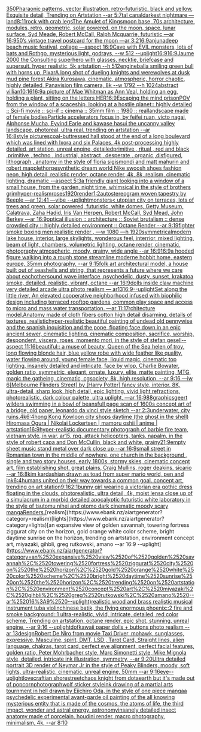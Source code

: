 [350](https://www.ebank.nz/aiartgenerator?category=350)[Pharaonic patterns, vector illustration, retro-futuristic, black and yellow, Exquisite detail, Trending on Artstation --ar 5:7](https://www.ebank.nz/aiartgenerator?category=Pharaonic%2520patterns%2C%2520vector%2520illustration%2C%2520retro-futuristic%2C%2520black%2520and%2520yellow%2C%2520Exquisite%2520detail%2C%2520Trending%2520on%2520Artstation%2520--ar%25205%3A7)[tal canal](https://www.ebank.nz/aiartgenerator?category=tal%2520canal)[darkest nightmare —land](https://www.ebank.nz/aiartgenerator?category=darkest%2520nightmare%2520%E2%80%94land)[8:11](https://www.ebank.nz/aiartgenerator?category=8%3A11)[rock with crab legs](https://www.ebank.nz/aiartgenerator?category=rock%2520with%2520crab%2520legs)[The Amulet of Kings](https://www.ebank.nz/aiartgenerator?category=The%2520Amulet%2520of%2520Kings)[moon base, 70s architecture, modules, retro, geometric, solar powered, on the moon, space, lunar surface, Syd Meade, Robert McCall, Ralph Mcquarrie, futuristic —ar 16:9](https://www.ebank.nz/aiartgenerator?category=moon%2520base%2C%252070s%2520architecture%2C%2520modules%2C%2520retro%2C%2520geometric%2C%2520solar%2520powered%2C%2520on%2520the%2520moon%2C%2520space%2C%2520lunar%2520surface%2C%2520Syd%2520Meade%2C%2520Robert%2520McCall%2C%2520Ralph%2520Mcquarrie%2C%2520futuristic%2520%E2%80%94ar%252016%3A9)[50’s vintage travel postcard for the moon —ar 3:2](https://www.ebank.nz/aiartgenerator?category=50%E2%80%99s%2520vintage%2520travel%2520postcard%2520for%2520the%2520moon%2520%E2%80%94ar%25203%3A2)[16:9](https://www.ebank.nz/aiartgenerator?category=16%3A9)[anjunadeep beach music festival, collage —aspect 16:9](https://www.ebank.nz/aiartgenerator?category=anjunadeep%2520beach%2520music%2520festival%2C%2520collage%2520%E2%80%94aspect%252016%3A9)[Cave with EVIL monsters, lots of bats and Rothgo, mysterious light, godrays, --w 512 --uplight](https://www.ebank.nz/aiartgenerator?category=Cave%2520with%2520EVIL%2520monsters%2C%2520lots%2520of%2520bats%2520and%2520Rothgo%2C%2520mysterious%2520light%2C%2520godrays%2C%2520--w%2520512%2520--uplight)[16:9](https://www.ebank.nz/aiartgenerator?category=16%3A9)[16:9](https://www.ebank.nz/aiartgenerator?category=16%3A9)[Jaume 2000 the Consulting superhero with glasses, necktie, briefcase and supersuit. hyper realistic, 5k,artstation --h 512](https://www.ebank.nz/aiartgenerator?category=Jaume%25202000%2520the%2520Consulting%2520superhero%2520with%2520glasses%2C%2520necktie%2C%2520briefcase%2520and%2520supersuit.%2520hyper%2520realistic%2C%25205k%2Cartstation%2520--h%2520512)[engine](https://www.ebank.nz/aiartgenerator?category=engine)[ball](https://www.ebank.nz/aiartgenerator?category=ball)[a smiling green bull with horns up, Pixar](https://www.ebank.nz/aiartgenerator?category=a%2520smiling%2520green%2520bull%2520with%2520horns%2520up%2C%2520Pixar)[A long shot of dueling knights and werewolves at dusk mud pine forest  Akira Kurosawa, cinematic, atmospheric, horror chaotic, highly detailed, Panavision film camera, 8k --w 1792 --h 1024](https://www.ebank.nz/aiartgenerator?category=A%2520long%2520shot%2520of%2520dueling%2520knights%2520and%2520werewolves%2520at%2520dusk%2520mud%2520pine%2520forest%2520%2520Akira%2520Kurosawa%2C%2520cinematic%2C%2520atmospheric%2C%2520horror%2520chaotic%2C%2520highly%2520detailed%2C%2520Panavision%2520film%2520camera%2C%25208k%2520--w%25201792%2520--h%25201024)[abstract villian](https://www.ebank.nz/aiartgenerator?category=abstract%2520villian)[10:16](https://www.ebank.nz/aiartgenerator?category=10%3A16)[16:9](https://www.ebank.nz/aiartgenerator?category=16%3A9)[a picture of Mae Whitman as Ann Veal, holding an egg, holding a plant, sitting on the letters HER](https://www.ebank.nz/aiartgenerator?category=a%2520picture%2520of%2520Mae%2520Whitman%2520as%2520Ann%2520Veal%2C%2520holding%2520an%2520egg%2C%2520holding%2520a%2520plant%2C%2520sitting%2520on%2520the%2520letters%2520HER)[16:9](https://www.ebank.nz/aiartgenerator?category=16%3A9)[Escaping the mind prison](https://www.ebank.nz/aiartgenerator?category=Escaping%2520the%2520mind%2520prison)[POV from the window of a scaceship, looking at a hostile planet:: highly detailed :: Sci-fi movie :: sci-if :: cinema :: 35mm film :: 1980 :: real](https://www.ebank.nz/aiartgenerator?category=POV%2520from%2520the%2520window%2520of%2520a%2520scaceship%2C%2520looking%2520at%2520a%2520hostile%2520planet%3A%3A%2520highly%2520detailed%2520%3A%3A%2520Sci-fi%2520movie%2520%3A%3A%2520sci-if%2520%3A%3A%2520cinema%2520%3A%3A%252035mm%2520film%2520%3A%3A%25201980%2520%3A%3A%2520real)[landscape made of female bodies](https://www.ebank.nz/aiartgenerator?category=landscape%2520made%2520of%2520female%2520bodies)[Particle accelerators focus in, by feifei ruan, victo nagai, Alphonse Mucha, Eyvind Earle and kawase hasui the uncanny valley landscape, photoreal, ultra real, trending on artstation --ar 16:8](https://www.ebank.nz/aiartgenerator?category=Particle%2520accelerators%2520focus%2520in%2C%2520by%2520feifei%2520ruan%2C%2520victo%2520nagai%2C%2520Alphonse%2520Mucha%2C%2520Eyvind%2520Earle%2520and%2520kawase%2520hasui%2520the%2520uncanny%2520valley%2520landscape%2C%2520photoreal%2C%2520ultra%2520real%2C%2520trending%2520on%2520artstation%2520--ar%252016%3A8)[style,](https://www.ebank.nz/aiartgenerator?category=style%2C)[pictures](https://www.ebank.nz/aiartgenerator?category=pictures)[coal-buttressed hall stood at the end of a long boulevard which was lined with Ixora and six Palaces, 4k post-processing highly detailed, art station, unreal engine, detailed](https://www.ebank.nz/aiartgenerator?category=coal-buttressed%2520hall%2520stood%2520at%2520the%2520end%2520of%2520a%2520long%2520boulevard%2520which%2520was%2520lined%2520with%2520Ixora%2520and%2520six%2520Palaces%2C%25204k%2520post-processing%2520highly%2520detailed%2C%2520art%2520station%2C%2520unreal%2520engine%2C%2520detailed)[primitive , ritual , red and black ,primitive , techno , industrial, abstract , desperate , organic ,disfigured, lithograph , anatomy in the style of floria sigismondi and matt mahurin and robert mapplethorpe](https://www.ebank.nz/aiartgenerator?category=primitive%2520%2C%2520ritual%2520%2C%2520red%2520and%2520black%2520%2Cprimitive%2520%2C%2520techno%2520%2C%2520industrial%2C%2520abstract%2520%2C%2520desperate%2520%2C%2520organic%2520%2Cdisfigured%2C%2520lithograph%2520%2C%2520anatomy%2520in%2520the%2520style%2520of%2520floria%2520sigismondi%2520and%2520matt%2520mahurin%2520and%2520robert%2520mapplethorpe)[synthetic dream world Nike swoosh shoes fashion neon, high detail, realistic render, octane render, 4k, 8k, realism, cinematic lighting, dramatic --aspect 5:3](https://www.ebank.nz/aiartgenerator?category=synthetic%2520dream%2520world%2520Nike%2520swoosh%2520shoes%2520fashion%2520neon%2C%2520high%2520detail%2C%2520realistic%2520render%2C%2520octane%2520render%2C%25204k%2C%25208k%2C%2520realism%2C%2520cinematic%2520lighting%2C%2520dramatic%2520--aspect%25205%3A3)[a friendly giant looking into a window of a small house, from the garden, night time, whimsical in the style of brothers grim](https://www.ebank.nz/aiartgenerator?category=a%2520friendly%2520giant%2520looking%2520into%2520a%2520window%2520of%2520a%2520small%2520house%2C%2520from%2520the%2520garden%2C%2520night%2520time%2C%2520whimsical%2520in%2520the%2520style%2520of%2520brothers%2520grim)[hyper-realism](https://www.ebank.nz/aiartgenerator?category=hyper-realism)[roses](https://www.ebank.nz/aiartgenerator?category=roses)[1920](https://www.ebank.nz/aiartgenerator?category=1920)[render](https://www.ebank.nz/aiartgenerator?category=render)[1:2](https://www.ebank.nz/aiartgenerator?category=1%3A2)[autostereogram woven tapestry by Beeple —ar 12:41 —vibe --uplight](https://www.ebank.nz/aiartgenerator?category=autostereogram%2520woven%2520tapestry%2520by%2520Beeple%2520%E2%80%94ar%252012%3A41%2520%E2%80%94vibe%2520--uplight)[monsters](https://www.ebank.nz/aiartgenerator?category=monsters)[< utopian city on terraces, lots of trees and green, solar powered, futuristic, white domes, Getty Museum, Calatrava, Zaha Hadid, Iris Van Herpen, Robert McCall, Syd Mead, John Berkey —ar 16:9](https://www.ebank.nz/aiartgenerator?category=%3C%2520utopian%2520city%2520on%2520terraces%2C%2520lots%2520of%2520trees%2520and%2520green%2C%2520solar%2520powered%2C%2520futuristic%2C%2520white%2520domes%2C%2520Getty%2520Museum%2C%2520Calatrava%2C%2520Zaha%2520Hadid%2C%2520Iris%2520Van%2520Herpen%2C%2520Robert%2520McCall%2C%2520Syd%2520Mead%2C%2520John%2520Berkey%2520%E2%80%94ar%252016%3A9)[optical illusion ::  architecture :: Soviet brutalism :: dense crowded city :: highly detailed environment :: Octane Render --ar 9:19](https://www.ebank.nz/aiartgenerator?category=optical%2520illusion%2520%3A%3A%2520%2520architecture%2520%3A%3A%2520Soviet%2520brutalism%2520%3A%3A%2520dense%2520crowded%2520city%2520%3A%3A%2520highly%2520detailed%2520environment%2520%3A%3A%2520Octane%2520Render%2520--ar%25209%3A19)[fighter smoke boxing men realistic render , —w 1080 —h 1920](https://www.ebank.nz/aiartgenerator?category=fighter%2520smoke%2520boxing%2520men%2520realistic%2520render%2520%2C%2520%E2%80%94w%25201080%2520%E2%80%94h%25201920)[symmetrical](https://www.ebank.nz/aiartgenerator?category=symmetrical)[modern lake house, interior, large skylights, wonderous feel, interrior, mixed lighting, beam of light, chambers, volumetric lighting, octane render, cinematic, photography atmospheric, moody, grainy, wide angle --ar 16:9](https://www.ebank.nz/aiartgenerator?category=modern%2520lake%2520house%2C%2520interior%2C%2520large%2520skylights%2C%2520wonderous%2520feel%2C%2520interrior%2C%2520mixed%2520lighting%2C%2520beam%2520of%2520light%2C%2520chambers%2C%2520volumetric%2520lighting%2C%2520octane%2520render%2C%2520cinematic%2C%2520photography%2520atmospheric%2C%2520moody%2C%2520grainy%2C%2520wide%2520angle%2520--ar%252016%3A9)[16:9](https://www.ebank.nz/aiartgenerator?category=16%3A9)[a hooded figure walking into a rough stone streamline moderne hobbit home, eastern europe, 35mm photography, --ar 9:15](https://www.ebank.nz/aiartgenerator?category=a%2520hooded%2520figure%2520walking%2520into%2520a%2520rough%2520stone%2520streamline%2520moderne%2520hobbit%2520home%2C%2520eastern%2520europe%2C%252035mm%2520photography%2C%2520--ar%25209%3A15)[folk art architectural model, a house built out of seashells and string, that represents a future where we care about eachother](https://www.ebank.nz/aiartgenerator?category=folk%2520art%2520architectural%2520model%2C%2520a%2520house%2520built%2520out%2520of%2520seashells%2520and%2520string%2C%2520that%2520represents%2520a%2520future%2520where%2520we%2520care%2520about%2520eachother)[sound wave interface, psychedelic, dusty, sunset, krakatoa smoke, detailed, realistic, vibrant, octane --ar 16:9](https://www.ebank.nz/aiartgenerator?category=sound%2520wave%2520interface%2C%2520psychedelic%2C%2520dusty%2C%2520sunset%2C%2520krakatoa%2520smoke%2C%2520detailed%2C%2520realistic%2C%2520vibrant%2C%2520octane%2520--ar%252016%3A9)[dolls inside claw machine very detailed arcade ultra photo realism — ar13](https://www.ebank.nz/aiartgenerator?category=dolls%2520inside%2520claw%2520machine%2520very%2520detailed%2520arcade%2520ultra%2520photo%2520realism%2520%E2%80%94%2520ar13)[16:9](https://www.ebank.nz/aiartgenerator?category=16%3A9)[--uplight](https://www.ebank.nz/aiartgenerator?category=--uplight)[Set along the little river, An elevated cooperative neighborhood infused with biophilic design including terraced rooftop gardens, common play space and access to micro and mass water transportation. —ar 11:17](https://www.ebank.nz/aiartgenerator?category=Set%2520along%2520the%2520little%2520river%2C%2520An%2520elevated%2520cooperative%2520neighborhood%2520infused%2520with%2520biophilic%2520design%2520including%2520terraced%2520rooftop%2520gardens%2C%2520common%2520play%2520space%2520and%2520access%2520to%2520micro%2520and%2520mass%2520water%2520transportation.%2520%E2%80%94ar%252011%3A17)[rchitecture model,Anatomy made of cloth fibers cotton high detail disarming, details of textures, realistic](https://www.ebank.nz/aiartgenerator?category=rchitecture%2520model%2CAnatomy%2520made%2520of%2520cloth%2520fibers%2520cotton%2520high%2520detail%2520disarming%2C%2520details%2520of%2520textures%2C%2520realistic)[hyper-realistic beautiful painting of  undead old pennywise and the spanish inquisition and the pope, floating face down in an epic ancient sewer, cinematic lighting, cinematic composition, sacrifice, worship, despondent, viscera, roses, momento mori, in the style of stefan gesell--aspect 11:16](https://www.ebank.nz/aiartgenerator?category=hyper-realistic%2520beautiful%2520painting%2520of%2520%2520undead%2520old%2520pennywise%2520and%2520the%2520spanish%2520inquisition%2520and%2520the%2520pope%2C%2520floating%2520face%2520down%2520in%2520an%2520epic%2520ancient%2520sewer%2C%2520cinematic%2520lighting%2C%2520cinematic%2520composition%2C%2520sacrifice%2C%2520worship%2C%2520despondent%2C%2520viscera%2C%2520roses%2C%2520momento%2520mori%2C%2520in%2520the%2520style%2520of%2520stefan%2520gesell--aspect%252011%3A16)[beautiful:: a muse of beauty, Queen of the Sea helen of troy, long flowing blonde hair, blue yellow robe with wide feather like quality, water flowing around, young female face, liquid magic, cinematic top lighting, insanely detailed and intricate, face by wlop, Charlie Bowater, golden ratio, symmetric, elegant, ornate, luxury, elite, matte painting, MTG, magic the gatheing, cinematic, cgsociety, 8k, high resolution, --ar 9:16 —iw 6](https://www.ebank.nz/aiartgenerator?category=beautiful%3A%3A%2520a%2520muse%2520of%2520beauty%2C%2520Queen%2520of%2520the%2520Sea%2520helen%2520of%2520troy%2C%2520long%2520flowing%2520blonde%2520hair%2C%2520blue%2520yellow%2520robe%2520with%2520wide%2520feather%2520like%2520quality%2C%2520water%2520flowing%2520around%2C%2520young%2520female%2520face%2C%2520liquid%2520magic%2C%2520cinematic%2520top%2520lighting%2C%2520insanely%2520detailed%2520and%2520intricate%2C%2520face%2520by%2520wlop%2C%2520Charlie%2520Bowater%2C%2520golden%2520ratio%2C%2520symmetric%2C%2520elegant%2C%2520ornate%2C%2520luxury%2C%2520elite%2C%2520matte%2520painting%2C%2520MTG%2C%2520magic%2520the%2520gatheing%2C%2520cinematic%2C%2520cgsociety%2C%25208k%2C%2520high%2520resolution%2C%2520--ar%25209%3A16%2520%E2%80%94iw%25206)[[Melbourne Flinders Street] by [Harry Potter] fancy style, interior, 8K, ultra-detail, sharp look, high detail, epic lighting, vivid light refractions, photorealistic, dark colour palette, ultra uplight, —ar 16:9](https://www.ebank.nz/aiartgenerator?category=%5BMelbourne%2520Flinders%2520Street%5D%2520by%2520%5BHarry%2520Potter%5D%2520fancy%2520style%2C%2520interior%2C%25208K%2C%2520ultra-detail%2C%2520sharp%2520look%2C%2520high%2520detail%2C%2520epic%2520lighting%2C%2520vivid%2520light%2520refractions%2C%2520photorealistic%2C%2520dark%2520colour%2520palette%2C%2520ultra%2520uplight%2C%2520%E2%80%94ar%252016%3A9)[88](https://www.ebank.nz/aiartgenerator?category=88)[graphics](https://www.ebank.nz/aiartgenerator?category=graphics)[geert wilders swimming in a bowl of beans](https://www.ebank.nz/aiartgenerator?category=geert%2520wilders%2520swimming%2520in%2520a%2520bowl%2520of%2520beans)[full page scan of 1600s concept art of a bridge, old paper, leonardo da vinci style sketch --ar 2:3](https://www.ebank.nz/aiartgenerator?category=full%2520page%2520scan%2520of%25201600s%2520concept%2520art%2520of%2520a%2520bridge%2C%2520old%2520paper%2C%2520leonardo%2520da%2520vinci%2520style%2520sketch%2520--ar%25202%3A3)[](https://www.ebank.nz/aiartgenerator?category=)[underwater, city ruins,4k](https://www.ebank.nz/aiartgenerator?category=underwater%2C%2520city%2520ruins%2C4k)[6:4](https://www.ebank.nz/aiartgenerator?category=6%3A4)[hong Kong Kowloon city shops daytime (the ghost in the shell) Hiromasa Ogura | Nikolai Lockertsen | mamoru oshii | anime | artstation](https://www.ebank.nz/aiartgenerator?category=hong%2520Kong%2520Kowloon%2520city%2520shops%2520daytime%2520%28the%2520ghost%2520in%2520the%2520shell%29%2520Hiromasa%2520Ogura%2520%7C%2520Nikolai%2520Lockertsen%2520%7C%2520mamoru%2520oshii%2520%7C%2520anime%2520%7C%2520artstation)[16:9](https://www.ebank.nz/aiartgenerator?category=16%3A9)[hyper-realistic documentary photograph of barbie fire team, vietnam style, in war, ar15, rpg, attack helicopters, tanks, napalm, in the style of robert capa and Don McCullin, black and white, grainy](https://www.ebank.nz/aiartgenerator?category=hyper-realistic%2520documentary%2520photograph%2520of%2520barbie%2520fire%2520team%2C%2520vietnam%2520style%2C%2520in%2520war%2C%2520ar15%2C%2520rpg%2C%2520attack%2520helicopters%2C%2520tanks%2C%2520napalm%2C%2520in%2520the%2520style%2520of%2520robert%2520capa%2520and%2520Don%2520McCullin%2C%2520black%2520and%2520white%2C%2520grainy)[21:9](https://www.ebank.nz/aiartgenerator?category=21%3A9)[empty sheet music stand metal over dark close up --ar 16:9](https://www.ebank.nz/aiartgenerator?category=empty%2520sheet%2520music%2520stand%2520metal%2520over%2520dark%2520close%2520up%2520--ar%252016%3A9)[small street in Romanian town in the middle of nowhere, one church in the background , single and two story houses, early 1800s, stormy skies, cinematic concept art, film establishing shot, great plains, Craig Mullins, roger deakins, sicario --ar 16:8](https://www.ebank.nz/aiartgenerator?category=small%2520street%2520in%2520Romanian%2520town%2520in%2520the%2520middle%2520of%2520nowhere%2C%2520one%2520church%2520in%2520the%2520background%2520%2C%2520single%2520and%2520two%2520story%2520houses%2C%2520early%25201800s%2C%2520stormy%2520skies%2C%2520cinematic%2520concept%2520art%2C%2520film%2520establishing%2520shot%2C%2520great%2520plains%2C%2520Craig%2520Mullins%2C%2520roger%2520deakins%2C%2520sicario%2520--ar%252016%3A8)[kim kardashian drawn as toad from super mario world, pen and ink](https://www.ebank.nz/aiartgenerator?category=kim%2520kardashian%2520drawn%2520as%2520toad%2520from%2520super%2520mario%2520world%2C%2520pen%2520and%2520ink)[6:4](https://www.ebank.nz/aiartgenerator?category=6%3A4)[humans united on their way towards a common goal. concept art, trending on art station](https://www.ebank.nz/aiartgenerator?category=humans%2520united%2520on%2520their%2520way%2520towards%2520a%2520common%2520goal.%2520concept%2520art%2C%2520trending%2520on%2520art%2520station)[9:16](https://www.ebank.nz/aiartgenerator?category=9%3A16)[2:1](https://www.ebank.nz/aiartgenerator?category=2%3A1)[bunny girl wearing a victorian era gothic dress floating in the clouds, photorealistic, ultra detail, 4k, moist lens](https://www.ebank.nz/aiartgenerator?category=bunny%2520girl%2520wearing%2520a%2520victorian%2520era%2520gothic%2520dress%2520floating%2520in%2520the%2520clouds%2C%2520photorealistic%2C%2520ultra%2520detail%2C%25204k%2C%2520moist%2520lens)[a close up of a simulacrum in a morbid detailed apocalyptic futuristic white laboratory in the style of tsutomu nihei and otomo dark cinematic moody scary manga](https://www.ebank.nz/aiartgenerator?category=a%2520close%2520up%2520of%2520a%2520simulacrum%2520in%2520a%2520morbid%2520detailed%2520apocalyptic%2520futuristic%2520white%2520laboratory%2520in%2520the%2520style%2520of%2520tsutomu%2520nihei%2520and%2520otomo%2520dark%2520cinematic%2520moody%2520scary%2520manga)[Renders.](https://www.ebank.nz/aiartgenerator?category=Renders.)[realism](https://www.ebank.nz/aiartgenerator?category=realism)[lights](https://www.ebank.nz/aiartgenerator?category=lights)[an expansive view of golden savannah, towering fortress ziggurat city on the horizon, gold orange white color scheme, bright daytime sunrise on the horizon, trending on artstation, environment concept art, miyazaki, gihbli, greg rutkowski, amano --ar 16:9 --uplight](https://www.ebank.nz/aiartgenerator?category=an%2520expansive%2520view%2520of%2520golden%2520savannah%2C%2520towering%2520fortress%2520ziggurat%2520city%2520on%2520the%2520horizon%2C%2520gold%2520orange%2520white%2520color%2520scheme%2C%2520bright%2520daytime%2520sunrise%2520on%2520the%2520horizon%2C%2520trending%2520on%2520artstation%2C%2520environment%2520concept%2520art%2C%2520miyazaki%2C%2520gihbli%2C%2520greg%2520rutkowski%2C%2520amano%2520--ar%252016%3A9%2520--uplight)[realistic wood and brass realistic musical instrument tuba violin](https://www.ebank.nz/aiartgenerator?category=realistic%2520wood%2520and%2520brass%2520realistic%2520musical%2520instrument%2520tuba%2520violin)[chinese batik, the flying enormous phoenix::2 fire and smoke background::1 ultra-realistic, vivid, intricate, detailed, red color scheme, Trending on artstation, octane render, epic shot, stunning, unreal engine, --ar 9:16 --uplight](https://www.ebank.nz/aiartgenerator?category=chinese%2520batik%2C%2520the%2520flying%2520enormous%2520phoenix%3A%3A2%2520fire%2520and%2520smoke%2520background%3A%3A1%2520ultra-realistic%2C%2520vivid%2C%2520intricate%2C%2520detailed%2C%2520red%2520color%2520scheme%2C%2520Trending%2520on%2520artstation%2C%2520octane%2520render%2C%2520epic%2520shot%2C%2520stunning%2C%2520unreal%2520engine%2C%2520--ar%25209%3A16%2520--uplight)[dof](https://www.ebank.nz/aiartgenerator?category=dof)[kawaii paper dolls + buttons photo realism -- ar 13](https://www.ebank.nz/aiartgenerator?category=kawaii%2520paper%2520dolls%2520%2B%2520buttons%2520photo%2520realism%2520--%2520ar%252013)[design](https://www.ebank.nz/aiartgenerator?category=design)[Robert De Niro from movie Taxi Driver, mohawk, sunglasses, expressive, Masculine, spirit, DMT, LSD , Tarot Card, Straight lines, alien language, chakras, tarot card, perfect eye alignment, perfect facial features, golden ratio, Peter Mohrbacher style, Marc Simonetti style, Mike Mignola style, detailed, intricate ink illustration, symmetry, --ar 9:20](https://www.ebank.nz/aiartgenerator?category=Robert%2520De%2520Niro%2520from%2520movie%2520Taxi%2520Driver%2C%2520mohawk%2C%2520sunglasses%2C%2520expressive%2C%2520Masculine%2C%2520spirit%2C%2520DMT%2C%2520LSD%2520%2C%2520Tarot%2520Card%2C%2520Straight%2520lines%2C%2520alien%2520language%2C%2520chakras%2C%2520tarot%2520card%2C%2520perfect%2520eye%2520alignment%2C%2520perfect%2520facial%2520features%2C%2520golden%2520ratio%2C%2520Peter%2520Mohrbacher%2520style%2C%2520Marc%2520Simonetti%2520style%2C%2520Mike%2520Mignola%2520style%2C%2520detailed%2C%2520intricate%2520ink%2520illustration%2C%2520symmetry%2C%2520--ar%25209%3A20)[Ultra detailed portrait 3D render of Neymar Jr in the style of Peaky Blinders, moody, soft lights, ultra-realistic, cinematic, unreal engine, 50mm --ar 9:16](https://www.ebank.nz/aiartgenerator?category=Ultra%2520detailed%2520portrait%25203D%2520render%2520of%2520Neymar%2520Jr%2520in%2520the%2520style%2520of%2520Peaky%2520Blinders%2C%2520moody%2C%2520soft%2520lights%2C%2520ultra-realistic%2C%2520cinematic%2C%2520unreal%2520engine%2C%252050mm%2520--ar%25209%3A16)[eye](https://www.ebank.nz/aiartgenerator?category=eye)[--uplight](https://www.ebank.nz/aiartgenerator?category=--uplight)[lovecraftian shore](https://www.ebank.nz/aiartgenerator?category=lovecraftian%2520shore)[street](https://www.ebank.nz/aiartgenerator?category=street)[chaos knight from dota](https://www.ebank.nz/aiartgenerator?category=chaos%2520knight%2520from%2520dota)[earth but it's made out of popcorn](https://www.ebank.nz/aiartgenerator?category=earth%2520but%2520it%27s%2520made%2520out%2520of%2520popcorn)[photograph](https://www.ebank.nz/aiartgenerator?category=photograph)[wolf sticker style](https://www.ebank.nz/aiartgenerator?category=wolf%2520sticker%2520style)[ink drawing of a martial arts tournment in hell drawn by Eiichiro Oda, in the style of one piece manga](https://www.ebank.nz/aiartgenerator?category=ink%2520drawing%2520of%2520a%2520martial%2520arts%2520tournment%2520in%2520hell%2520drawn%2520by%2520Eiichiro%2520Oda%2C%2520in%2520the%2520style%2520of%2520one%2520piece%2520manga)[a psychedelic experimental avant-garde oil painting of the all knowing mysterious entity that is made of the cosmos, the atoms of life, the third impact, wonder and astral energy, astronomy](https://www.ebank.nz/aiartgenerator?category=a%2520psychedelic%2520experimental%2520avant-garde%2520oil%2520painting%2520of%2520the%2520all%2520knowing%2520mysterious%2520entity%2520that%2520is%2520made%2520of%2520the%2520cosmos%2C%2520the%2520atoms%2520of%2520life%2C%2520the%2520third%2520impact%2C%2520wonder%2520and%2520astral%2520energy%2C%2520astronomy)[insanely detailed insect anatomy made of porcelain, houdini render, macro photography, minimalism, 4k, --ar 8:10](https://www.ebank.nz/aiartgenerator?category=insanely%2520detailed%2520insect%2520anatomy%2520made%2520of%2520porcelain%2C%2520houdini%2520render%2C%2520macro%2520photography%2C%2520minimalism%2C%25204k%2C%2520--ar%25208%3A10)